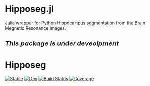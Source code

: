 # Hipposeg.jl
Julia wrapper for Python Hippocampus segmentation from the Brain Megnetic Resonance Images.

## _This package is under deveolpment_ 


# Hipposeg

[![Stable](https://img.shields.io/badge/docs-stable-blue.svg)](https://saikhu.github.io/Hipposeg.jl/stable)
[![Dev](https://img.shields.io/badge/docs-dev-blue.svg)](https://saikhu.github.io/Hipposeg.jl/dev)
[![Build Status](https://github.com/saikhu/Hipposeg.jl/actions/workflows/CI.yml/badge.svg?branch=main)](https://github.com/saikhu/Hipposeg.jl/actions/workflows/CI.yml?query=branch%3Amain)
[![Coverage](https://codecov.io/gh/saikhu/Hipposeg.jl/branch/main/graph/badge.svg)](https://codecov.io/gh/saikhu/Hipposeg.jl)
